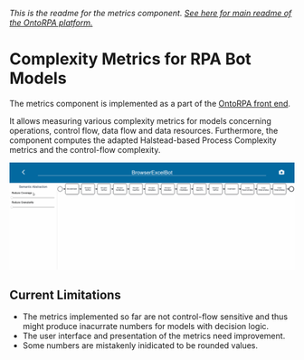 _This is the readme for the metrics component. [See here for main readme of the OntoRPA platform.](https://github.com/bptlab/onto-rpa-platform)_

# Complexity Metrics for RPA Bot Models
The metrics component is implemented as a part of the [OntoRPA front end](https://github.com/bptlab/onto-rpa-frontend/).

It allows measuring various complexity metrics for models concerning operations, control flow, data flow and data resources.
Furthermore, the component computes the adapted Halstead-based Process Complexity metrics and the control-flow complexity.

![Screenshot of bot model with computed metrics](figures/RPA_Onto-Abstraction%20Coverage.gif)

## Current Limitations

- The metrics implemented so far are not control-flow sensitive and thus might produce inacurrate numbers for models with decision logic.
- The user interface and presentation of the metrics need improvement.
- Some numbers are mistakenly inidicated to be rounded values.